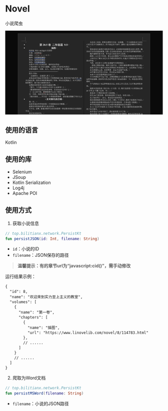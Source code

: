 # Novel

小说爬虫

![效果](docx.png)

## 使用的语言

Kotlin

## 使用的库

- Selenium
- JSoup
- Kotlin Serialization
- Log4j
- Apache POI

## 使用方式

1. 获取小说信息

```kotlin
// top.bilitianx.network.PersistKt
fun persistJSON(id: Int, filename: String)
```

- `id`：小说的ID
- `filename`：JSON保存的路径

> **温馨提示：有的章节url为“javascript:cid()”，需手动修改**

运行结果示例：

```json5
{
  "id": 8,
  "name": "欢迎来到实力至上主义的教室",
  "volumes": [
    {
      "name": "第一卷",
      "chapters": [
        {
          "name": "插图",
          "url": "https://www.linovelib.com/novel/8/114783.html"
        },
        // ......
      ]
    }
    // ......
  ]
}
```


2. 爬取为Word文档

```kotlin
// top.bilitianx.network.PersistKt
fun persistMSWord(filename: String)
```

- `filename`：小说的JSON路径